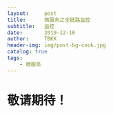 ```yaml
---
layout:     post
title:      微服务之全链路监控
subtitle:   监控
date:       2019-12-10
author:     TBKK
header-img: img/post-bg-cook.jpg
catalog: true
tags:
    - 微服务
---
```



# 敬请期待！  


